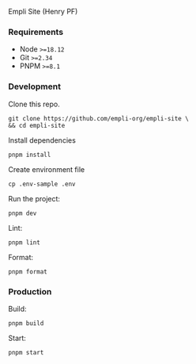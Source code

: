 Empli Site (Henry PF)

### Requirements

- Node `>=18.12`
- Git `>=2.34`
- PNPM `>=8.1`

### Development

Clone this repo.

```
git clone https://github.com/empli-org/empli-site \
&& cd empli-site
```

Install dependencies

```
pnpm install
```

Create environment file

```
cp .env-sample .env
```

Run the project:

```
pnpm dev
```

Lint:

```
pnpm lint
```

Format:

```
pnpm format
```

### Production

Build:

```
pnpm build
```

Start:

```
pnpm start
```
